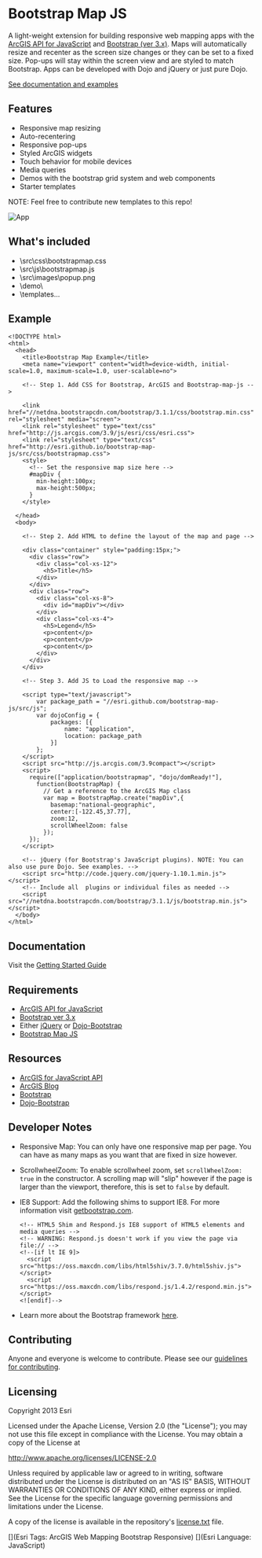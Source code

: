 # Bootstrap Map JS

A light-weight extension for building responsive web mapping apps with the [ArcGIS API for JavaScript](http://developers.arcgis.com) and [Bootstrap (ver 3.x)](http://getbootstrap.com). Maps will automatically resize and recenter as the screen size changes or they can be set to a fixed size. Pop-ups will stay within the screen view and are styled to match Bootstrap. Apps can be developed with Dojo and jQuery or just pure Dojo.

[See documentation and examples](http://esri.github.com/bootstrap-map-js/demo/index.html)

## Features

* Responsive map resizing
* Auto-recentering
* Responsive pop-ups
* Styled ArcGIS widgets
* Touch behavior for mobile devices
* Media queries
* Demos with the bootstrap grid system and web components
* Starter templates

NOTE: Feel free to contribute new templates to this repo!

![App](https://raw.github.com/Esri/bootstrap-map-js/master/bootstrapmapjs.png)

## What's included
* \src\css\bootstrapmap.css
* \src\js\bootstrapmap.js 
* \src\images\popup.png 
* \demo\
* \templates\... 

## Example

```
<!DOCTYPE html>
<html>
  <head>
    <title>Bootstrap Map Example</title>
    <meta name="viewport" content="width=device-width, initial-scale=1.0, maximum-scale=1.0, user-scalable=no">
    
    <!-- Step 1. Add CSS for Bootstrap, ArcGIS and Bootstrap-map-js -->
    
    <link href="//netdna.bootstrapcdn.com/bootstrap/3.1.1/css/bootstrap.min.css" rel="stylesheet" media="screen">
    <link rel="stylesheet" type="text/css" href="http://js.arcgis.com/3.9/js/esri/css/esri.css">   
    <link rel="stylesheet" type="text/css" href="http://esri.github.io/bootstrap-map-js/src/css/bootstrapmap.css">   
    <style>
      <!-- Set the responsive map size here -->
      #mapDiv {
        min-height:100px; 
        max-height:500px; 
      }
    </style>

  </head>
  <body>

    <!-- Step 2. Add HTML to define the layout of the map and page -->
    
    <div class="container" style="padding:15px;">
      <div class="row">
        <div class="col-xs-12">
          <h5>Title</h5>
        </div>
      </div>
      <div class="row">
        <div class="col-xs-8">
          <div id="mapDiv"></div>
        </div>
        <div class="col-xs-4">                
          <h5>Legend</h5>
          <p>content</p>
          <p>content</p>
          <p>content</p>
        </div>
      </div>
    </div>

    <!-- Step 3. Add JS to Load the responsive map -->
    
    <script type="text/javascript">
        var package_path = "//esri.github.com/bootstrap-map-js/src/js";
        var dojoConfig = {
            packages: [{
                name: "application",
                location: package_path
            }]
        };
    </script>
    <script src="http://js.arcgis.com/3.9compact"></script>
    <script>
      require(["application/bootstrapmap", "dojo/domReady!"], 
        function(BootstrapMap) {
          // Get a reference to the ArcGIS Map class
          var map = BootstrapMap.create("mapDiv",{
            basemap:"national-geographic",
            center:[-122.45,37.77],
            zoom:12,
            scrollWheelZoom: false
          });
      });
    </script>

    <!-- jQuery (for Bootstrap's JavaScript plugins). NOTE: You can also use pure Dojo. See examples. -->
    <script src="http://code.jquery.com/jquery-1.10.1.min.js"></script>
    <!-- Include all  plugins or individual files as needed -->
    <script src="//netdna.bootstrapcdn.com/bootstrap/3.1.1/js/bootstrap.min.js"></script>
  </body>
</html>
```

## Documentation

Visit the [Getting Started Guide](http://esri.github.io/bootstrap-map-js/demo/index.html)

## Requirements

* [ArcGIS API for JavaScript](http://developers.arcgis.com)
* [Bootstrap ver 3.x](http://getbootstrap.com)
* Either [jQuery](http://jquery.com/) or [Dojo-Bootstrap](https://github.com/xsokev/Dojo-Bootstrap)
* [Bootstrap Map JS](http://esri.github.com/bootstrap-map-js/)

## Resources

* [ArcGIS for JavaScript API](http://developers.arcgis.com/)
* [ArcGIS Blog](http://blogs.esri.com/esri/arcgis/)
* [Bootstrap](http://getbootstrap.com/)
* [Dojo-Bootstrap](https://github.com/xsokev/Dojo-Bootstrap)

## Developer Notes

* Responsive Map: You can only have one responsive map per page. You can have as many maps as you want that are fixed in size however.
* ScrollwheelZoom: To enable scrollwheel zoom, set ```scrollWheelZoom: true``` in the constructor. A scrolling map will "slip" however if the page is larger than the viewport, therefore, this is set to ```false``` by default.
* IE8 Support: Add the following shims to support IE8.  For more information visit [getbootstrap.com](http://getbootstrap.com/getting-started/#support).

    ```
    <!-- HTML5 Shim and Respond.js IE8 support of HTML5 elements and media queries -->
    <!-- WARNING: Respond.js doesn't work if you view the page via file:// -->
    <!--[if lt IE 9]>
      <script src="https://oss.maxcdn.com/libs/html5shiv/3.7.0/html5shiv.js"></script>
      <script src="https://oss.maxcdn.com/libs/respond.js/1.4.2/respond.min.js"></script>
    <![endif]-->
    ``` 
* Learn more about the Bootstrap framework [here](http://getbootstrap.com).

## Contributing

Anyone and everyone is welcome to contribute. Please see our [guidelines for contributing](https://github.com/esri/contributing).

## Licensing
Copyright 2013 Esri

Licensed under the Apache License, Version 2.0 (the "License");
you may not use this file except in compliance with the License.
You may obtain a copy of the License at

   http://www.apache.org/licenses/LICENSE-2.0

Unless required by applicable law or agreed to in writing, software
distributed under the License is distributed on an "AS IS" BASIS,
WITHOUT WARRANTIES OR CONDITIONS OF ANY KIND, either express or implied.
See the License for the specific language governing permissions and
limitations under the License.

A copy of the license is available in the repository's [license.txt]( https://raw.github.com/Esri/bootstrap-map-js/master/license.txt) file.

[](Esri Tags: ArcGIS Web Mapping Bootstrap Responsive)
[](Esri Language: JavaScript)
